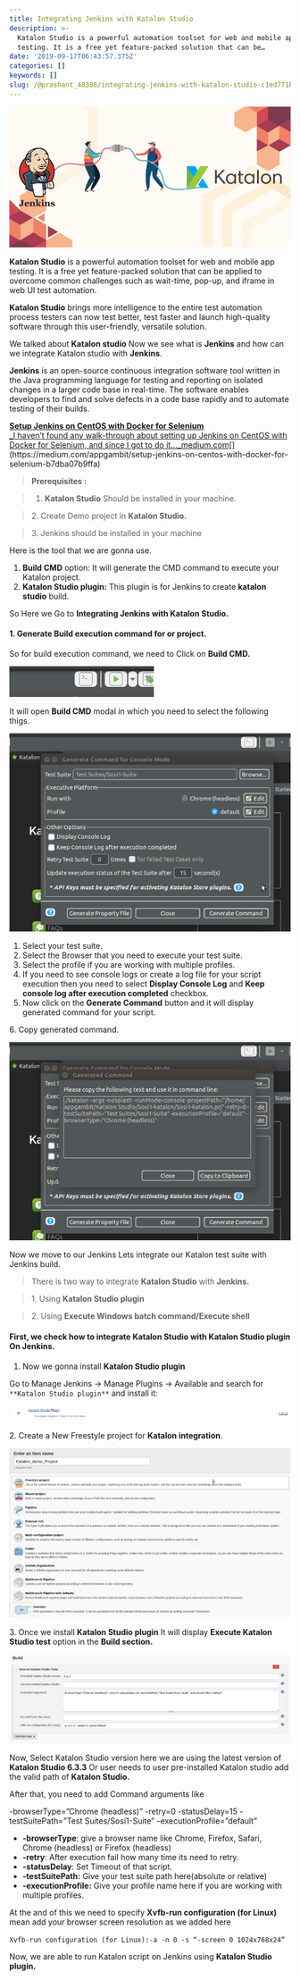 ```yaml
---
title: Integrating Jenkins with Katalon Studio
description: >-
  Katalon Studio is a powerful automation toolset for web and mobile app
  testing. It is a free yet feature-packed solution that can be…
date: '2019-09-17T06:43:57.375Z'
categories: []
keywords: []
slug: /@prashant_48386/integrating-jenkins-with-katalon-studio-c1ed771b5d19
---
```


![](../img/1__PizKF4TZo4E0wN4exQy3KQ.jpeg)

**Katalon Studio** is a powerful automation toolset for web and mobile app testing. It is a free yet feature-packed solution that can be applied to overcome common challenges such as wait-time, pop-up, and iframe in web UI test automation.

**Katalon Studio** brings more intelligence to the entire test automation process testers can now test better, test faster and launch high-quality software through this user-friendly, versatile solution.

We talked about **Katalon studio** Now we see what is **Jenkins** and how can we integrate Katalon studio with **Jenkins**.

**Jenkins** is an open-source continuous integration software tool written in the Java programming language for testing and reporting on isolated changes in a larger code base in real-time. The software enables developers to find and solve defects in a code base rapidly and to automate testing of their builds.

[**Setup Jenkins on CentOS with Docker for Selenium**  
_I haven’t found any walk-through about setting up Jenkins on CentOS with Docker for Selenium, and since I got to do it…_medium.com](https://medium.com/appgambit/setup-jenkins-on-centos-with-docker-for-selenium-b7dba07b9ffa "https://medium.com/appgambit/setup-jenkins-on-centos-with-docker-for-selenium-b7dba07b9ffa")[](https://medium.com/appgambit/setup-jenkins-on-centos-with-docker-for-selenium-b7dba07b9ffa)

> **Prerequisites :**

> 1. **Katalon Studio** Should be installed in your machine.

> 2\. Create Demo project in **Katalon Studio.**

> 3\. Jenkins should be installed in your machine

Here is the tool that we are gonna use.

1.  **Build CMD** option: It will generate the CMD command to execute your Katalon project.
2.  **Katalon Studio plugin:** This plugin is for Jenkins to create **katalon studio** build.

So Here we Go to **Integrating Jenkins with Katalon Studio.**

#### 1\. Generate Build execution command for or project.

So for build execution command, we need to Click on **Build CMD.**

![](../img/1__Wi72vRIJd6PawXY36Y2myw.png)

It will open **Build CMD** modal in which you need to select the following thigs.

![](../img/1__XP__Ppux2MHCF3ZjwaM60Zw.png)

1.  Select your test suite.
2.  Select the Browser that you need to execute your test suite.
3.  Select the profile if you are working with multiple profiles.
4.  If you need to see console logs or create a log file for your script execution then you need to select **Display Console Log** and **Keep console log after execution completed** checkbox.
5.  Now click on the **Generate Command** button and it will display generated command for your script.

6\. Copy generated command.

![](../img/1__Q81t1NPgIMPF5Qu5YdANzg.png)

Now we move to our Jenkins Lets integrate our Katalon test suite with Jenkins build.

> There is two way to integrate **Katalon Studio** with **Jenkins.**

> 1\. Using **Katalon Studio plugin**

> 2\. Using **Execute Windows batch command/Execute shell**

#### First, we check how to integrate Katalon Studio with Katalon Studio plugin On Jenkins.

1.  Now we gonna install **Katalon Studio plugin**

Go to Manage Jenkins -> Manage Plugins -> Available and search for `**Katalon Studio plugin**` and install it:

![](../img/1__AYJN193CzacCQGL22q2QoQ.png)

2\. Create a New Freestyle project for **Katalon integration**.

![](../img/1__1rsReT3XeGX__SXCsCM2weQ.png)

3\. Once we install **Katalon Studio plugin** It will display **Execute Katalon Studio test** option in the **Build section.**

![](../img/1__MsA7WpFayzmodPBnZ1yQqA.png)

Now, Select Katalon Studio version here we are using the latest version of **Katalon Studio 6.3.3** Or user needs to user pre-installed Katalon studio add the valid path of **Katalon Studio.**

After that, you need to add Command arguments like

\-browserType=”Chrome (headless)” -retry=0 -statusDelay=15 -testSuitePath=”Test Suites/Sosi1-Suite” -executionProfile=”default”

*   **\-browserType**: give a browser name like Chrome, Firefox, Safari, Chrome (headless) or Firefox (headless)
*   **\-retry**: After execution fail how many time its need to retry.
*   **\-statusDelay**: Set Timeout of that script.
*   **\-testSuitePath:** Give your test suite path here(absolute or relative)
*   **\-executionProfile:** Give  your profile name here if you are working with multiple profiles.

At the and of this we need to specify **Xvfb-run configuration (for Linux)** mean add your browser screen resolution as we added here

`Xvfb-run configuration (for Linux):-a -n 0 -s “-screen 0 1024x768x24”`

Now, we are able to run Katalon script on Jenkins using **Katalon Studio plugin.**